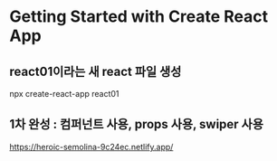 # Getting Started with Create React App

## react01이라는 새 react 파일 생성

npx create-react-app react01

## 1차 완성 : 컴퍼넌트 사용, props 사용, swiper 사용

https://heroic-semolina-9c24ec.netlify.app/
